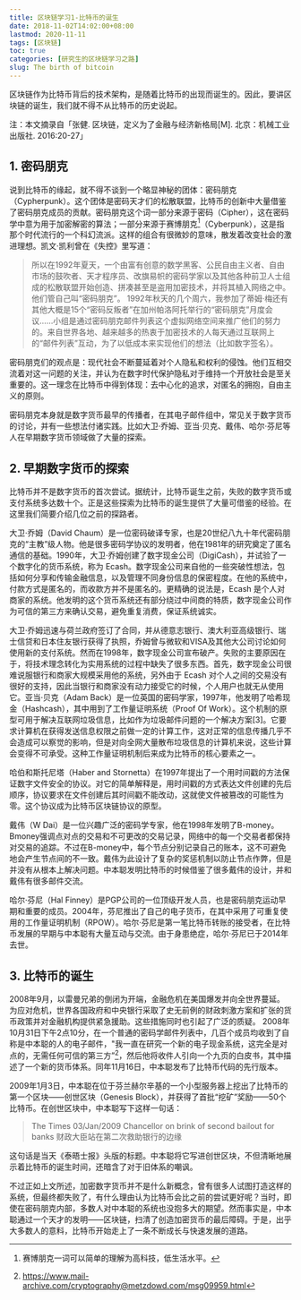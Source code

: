 ```yaml
---
title: 区块链学习1-比特币的诞生
date: 2018-11-02T14:02:00+08:00
lastmod: 2020-11-11
tags: [区块链]
toc: true
categories: [研究生的区块链学习之路] 
slug: The birth of bitcoin
---
```


区块链作为比特币背后的技术架构，是随着比特币的出现而诞生的。因此，要讲区块链的诞生，我们就不得不从比特币的历史说起。

<!--more-->

注：本文摘录自「张健. 区块链，定义为了金融与经济新格局[M]. 北京：机械工业出版社.  2016:20-27」

## 1. 密码朋克
说到比特币的缘起，就不得不谈到一个略显神秘的团体：密码朋克（Cypherpunk）。这个团体是密码天才们的松散联盟，比特币的创新中大量借鉴了密码朋克成员的贡献。密码朋克这个词一部分来源于密码（Cipher），这在密码学中意为用于加密解密的算法；一部分来源于赛博朋克[^赛博朋克]（Cyberpunk），这是指那个时代流行的一个科幻流派。这样的组合有很微妙的意味，散发着改变社会的激进理想。凯文·凯利曾在《失控》里写道：

[^赛博朋克]:赛博朋克一词可以简单的理解为高科技，低生活水平。

> 所以在1992年夏天，一个由富有创意的数学黑客、公民自由主义者、自由市场的鼓吹者、天才程序员、改旗易帜的密码学家以及其他各种前卫人士组成的松散联盟开始创造、拼凑甚至是盗用加密技术，并将其植入网络之中。他们管自己叫“密码朋克”。
> 1992年秋天的几个周六，我参加了蒂姆·梅还有其他大概是15个“密码反叛者”在加州帕洛阿托举行的“密码朋克”月度会议……小组是通过密码朋克邮件列表这个虚拟网络空间来推广他们的努力的。来自世界各地、越来越多的热衷于加密技术的人每天通过互联网上的“邮件列表”互动，为了以低成本来实现他们的想法（比如数字签名）。

密码朋克们的观点是：现代社会不断蔓延着对个人隐私和权利的侵蚀。他们互相交流着对这一问题的关注，并认为在数字时代保护隐私对于维持一个开放社会是至关重要的。这一理念在比特币中得到体现：去中心化的追求，对匿名的拥抱，自由主义的原则。

密码朋克本身就是数字货币最早的传播者，在其电子邮件组中，常见关于数字货币的讨论，并有一些想法付诸实践。比如大卫·乔姆、亚当·贝克、戴伟、哈尔·芬尼等人在早期数字货币领域做了大量的探索。

## 2. 早期数字货币的探索
比特币并不是数字货币的首次尝试。据统计，比特币诞生之前，失败的数字货币或支付系统多达数十个。正是这些探索为比特币的诞生提供了大量可借鉴的经验。在这里我们简要介绍几位之前的探路者。

大卫·乔姆（David Chaum）是一位密码破译专家，也是20世纪八九十年代密码朋克的“主教”级人物。他是很多密码学协议的发明者，他在1981年的研究奠定了匿名通信的基础。1990年，大卫·乔姆创建了数字现金公司（DigiCash），并试验了一个数字化的货币系统，称为 Ecash。数字现金公司来自他的一些突破性想法，包括如何分享和传输金融信息，以及管理不同身份信息的保密程度。在他的系统中，付款方式是匿名的，而收款方并不是匿名的。更精确的说法是，Ecash 是个人对商家的系统。他发明的这个货币系统还有部分绕过中间商的特质，数字现金公司作为可信的第三方来确认交易，避免重复消费，保证系统诚实。

大卫·乔姆迅速与荷兰政府签订了合同，并从德意志银行、澳大利亚高级银行、瑞士信贷和日本住友银行获得了执照，乔姆曾与微软和VISA及其他大公司讨论如何使用新的支付系统。然而在1998年，数字现金公司宣布破产。失败的主要原因在于，将技术理念转化为实用系统的过程中缺失了很多东西。首先，数字现金公司很难说服银行和商家大规模采用他的系统，另外由于 Ecash 对个人之间的交易没有很好的支持，因此当银行和商家没有动力接受它的时候，个人用户也就无从使用它。
​亚当·贝克（Adam Back）是一位英国的密码学家，1997年，他发明了哈希现金（Hashcash），其中用到了工作量证明系统（Proof Of Work）。这个机制的原型可用于解决互联网垃圾信息，比如作为垃圾邮件问题的一个解决方案[3]。它要求计算机在获得发送信息权限之前做一定的计算工作，这对正常的信息传播几乎不会造成可以察觉的影响，但是对向全网大量散布垃圾信息的计算机来说，这些计算会变得不可承受。这种工作量证明机制后来成为比特币的核心要素之一。

哈伯和斯托尼塔（Haber and Stornetta）在1997年提出了一个用时间戳的方法保证数字文件安全的协议。对它的简单解释是，用时间戳的方式表达文件创建的先后顺序，协议要求在文件创建后其时间戳不能改动，这就使文件被篡改的可能性为零。这个协议成为比特币区块链协议的原型。

戴伟（W Dai）是一位兴趣广泛的密码学专家，他在1998年发明了B-money。Bmoney强调点对点的交易和不可更改的交易记录，网络中的每一个交易者都保持对交易的追踪。不过在B-money中，每个节点分别记录自己的账本，这不可避免地会产生节点间的不一致。戴伟为此设计了复杂的奖惩机制以防止节点作弊，但是并没有从根本上解决问题。中本聪发明比特币的时候借鉴了很多戴伟的设计，并和戴伟有很多邮件交流。

哈尔·芬尼（Hal Finney）是PGP公司的一位顶级开发人员，也是密码朋克运动早期和重要的成员。2004年，芬尼推出了自己的电子货币，在其中采用了可重复使用的工作量证明机制（RPOW）。哈尔·芬尼是第一笔比特币转账的接受者，在比特币发展的早期与中本聪有大量互动与交流。由于身患绝症，哈尔·芬尼已于2014年去世。

## 3. 比特币的诞生
2008年9月，以雷曼兄弟的倒闭为开端，金融危机在美国爆发并向全世界蔓延。为应对危机，世界各国政府和中央银行采取了史无前例的财政刺激方案和扩张的货币政策并对金融机构提供紧急援助。这些措施同时也引起了广泛的质疑。
2008年10月31日下午2点10分，在一个普通的密码学邮件列表中，几百个成员均收到了自称是中本聪的人的电子邮件，"我一直在研究一个新的电子现金系统，这完全是对点的，无需任何可信的第三方”[^中本聪所发电子邮件]，然后他将收件人引向一个九页的白皮书，其中描述了一个新的货币体系。同年11月16日，中本聪发布了比特币代码的先行版本。

[^中本聪所发电子邮件]:https://www.mail-archive.com/cryptography@metzdowd.com/msg09959.html

2009年1月3日，中本聪在位于芬兰赫尔辛基的一个小型服务器上挖出了比特币的第一个区块——创世区块（Genesis Block），并获得了首批“挖矿”奖励——50个比特币。在创世区块中，中本聪写下这样一句话：

> The Times 03/Jan/2009 Chancellor on brink of second bailout for banks
> 财政大臣站在第二次救助银行的边缘

这句话是当天《泰晤士报》头版的标题。中本聪将它写进创世区块，不但清晰地展示着比特币的诞生时间，还暗含了对于旧体系的嘲讽。

不过正如上文所述，加密数字货币并不是什么新概念，曾有很多人试图打造这样的系统，但最终都失败了，有什么理由认为比特币会比之前的尝试更好呢？当时，即使在密码朋克内部，多数人对中本聪的系统也没抱多大的期望。然而事实是，中本聪通过一个天才的发明——区块链，扫清了创造加密货币的最后障碍。于是，出乎大多数人的意料，比特币开始走上了一条不断成长与快速发展的道路。	

